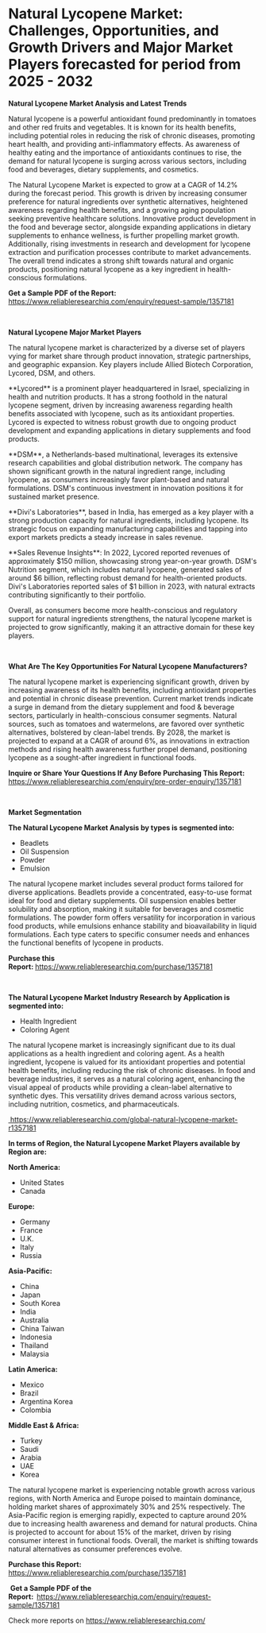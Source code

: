 <p><h1>Natural Lycopene Market: Challenges, Opportunities, and Growth Drivers and Major Market Players forecasted for period from 2025 - 2032</h1></p><p><strong>Natural Lycopene Market Analysis and Latest Trends</strong></p>
<p><p>Natural lycopene is a powerful antioxidant found predominantly in tomatoes and other red fruits and vegetables. It is known for its health benefits, including potential roles in reducing the risk of chronic diseases, promoting heart health, and providing anti-inflammatory effects. As awareness of healthy eating and the importance of antioxidants continues to rise, the demand for natural lycopene is surging across various sectors, including food and beverages, dietary supplements, and cosmetics.</p><p>The Natural Lycopene Market is expected to grow at a CAGR of 14.2% during the forecast period. This growth is driven by increasing consumer preference for natural ingredients over synthetic alternatives, heightened awareness regarding health benefits, and a growing aging population seeking preventive healthcare solutions. Innovative product development in the food and beverage sector, alongside expanding applications in dietary supplements to enhance wellness, is further propelling market growth. Additionally, rising investments in research and development for lycopene extraction and purification processes contribute to market advancements. The overall trend indicates a strong shift towards natural and organic products, positioning natural lycopene as a key ingredient in health-conscious formulations.</p></p>
<p><strong>Get a Sample PDF of the Report:&nbsp;</strong> <a href="https://www.reliableresearchiq.com/enquiry/request-sample/1357181?utm_campaign=3066&utm_medium=2&utm_source=Github&utm_content=ia&utm_term=31032025&utm_id=natural-lycopene">https://www.reliableresearchiq.com/enquiry/request-sample/1357181</a></p>
<p>&nbsp;</p>
<p><strong>Natural Lycopene Major Market Players</strong></p>
<p><p>The natural lycopene market is characterized by a diverse set of players vying for market share through product innovation, strategic partnerships, and geographic expansion. Key players include Allied Biotech Corporation, Lycored, DSM, and others.</p><p>**Lycored** is a prominent player headquartered in Israel, specializing in health and nutrition products. It has a strong foothold in the natural lycopene segment, driven by increasing awareness regarding health benefits associated with lycopene, such as its antioxidant properties. Lycored is expected to witness robust growth due to ongoing product development and expanding applications in dietary supplements and food products.</p><p>**DSM**, a Netherlands-based multinational, leverages its extensive research capabilities and global distribution network. The company has shown significant growth in the natural ingredient range, including lycopene, as consumers increasingly favor plant-based and natural formulations. DSM's continuous investment in innovation positions it for sustained market presence.</p><p>**Divi's Laboratories**, based in India, has emerged as a key player with a strong production capacity for natural ingredients, including lycopene. Its strategic focus on expanding manufacturing capabilities and tapping into export markets predicts a steady increase in sales revenue.</p><p>**Sales Revenue Insights**: In 2022, Lycored reported revenues of approximately $150 million, showcasing strong year-on-year growth. DSM's Nutrition segment, which includes natural lycopene, generated sales of around $6 billion, reflecting robust demand for health-oriented products. Divi's Laboratories reported sales of $1 billion in 2023, with natural extracts contributing significantly to their portfolio.</p><p>Overall, as consumers become more health-conscious and regulatory support for natural ingredients strengthens, the natural lycopene market is projected to grow significantly, making it an attractive domain for these key players.</p></p>
<p>&nbsp;</p>
<p><strong>What Are The Key Opportunities For Natural Lycopene Manufacturers?</strong></p>
<p><p>The natural lycopene market is experiencing significant growth, driven by increasing awareness of its health benefits, including antioxidant properties and potential in chronic disease prevention. Current market trends indicate a surge in demand from the dietary supplement and food & beverage sectors, particularly in health-conscious consumer segments. Natural sources, such as tomatoes and watermelons, are favored over synthetic alternatives, bolstered by clean-label trends. By 2028, the market is projected to expand at a CAGR of around 6%, as innovations in extraction methods and rising health awareness further propel demand, positioning lycopene as a sought-after ingredient in functional foods.</p></p>
<p><strong>Inquire or Share Your Questions If Any Before Purchasing This Report:</strong> <a href="https://www.reliableresearchiq.com/enquiry/pre-order-enquiry/1357181?utm_campaign=3066&utm_medium=2&utm_source=Github&utm_content=ia&utm_term=31032025&utm_id=natural-lycopene">https://www.reliableresearchiq.com/enquiry/pre-order-enquiry/1357181</a></p>
<p>&nbsp;</p>
<p><strong>Market Segmentation</strong></p>
<p><strong>The Natural Lycopene Market Analysis by types is segmented into:</strong></p>
<p><ul><li>Beadlets</li><li>Oil Suspension</li><li>Powder</li><li>Emulsion</li></ul></p>
<p><p>The natural lycopene market includes several product forms tailored for diverse applications. Beadlets provide a concentrated, easy-to-use format ideal for food and dietary supplements. Oil suspension enables better solubility and absorption, making it suitable for beverages and cosmetic formulations. The powder form offers versatility for incorporation in various food products, while emulsions enhance stability and bioavailability in liquid formulations. Each type caters to specific consumer needs and enhances the functional benefits of lycopene in products.</p></p>
<p><strong>Purchase this Report:&nbsp;</strong><a href="https://www.reliableresearchiq.com/purchase/1357181?utm_campaign=3066&utm_medium=2&utm_source=Github&utm_content=ia&utm_term=31032025&utm_id=natural-lycopene">https://www.reliableresearchiq.com/purchase/1357181</a></p>
<p>&nbsp;</p>
<p><strong>The Natural Lycopene Market Industry Research by Application is segmented into:</strong></p>
<p><ul><li>Health Ingredient</li><li>Coloring Agent</li></ul></p>
<p><p>The natural lycopene market is increasingly significant due to its dual applications as a health ingredient and coloring agent. As a health ingredient, lycopene is valued for its antioxidant properties and potential health benefits, including reducing the risk of chronic diseases. In food and beverage industries, it serves as a natural coloring agent, enhancing the visual appeal of products while providing a clean-label alternative to synthetic dyes. This versatility drives demand across various sectors, including nutrition, cosmetics, and pharmaceuticals.</p></p>
<p><a href="https://www.reliableresearchiq.com/global-natural-lycopene-market-r1357181?utm_campaign=3066&utm_medium=2&utm_source=Github&utm_content=ia&utm_term=31032025&utm_id=natural-lycopene">&nbsp;https://www.reliableresearchiq.com/global-natural-lycopene-market-r1357181</a></p>
<p><strong>In terms of Region, the Natural Lycopene Market Players available by Region are:</strong></p>
<p>
    <p> <strong> North America: </strong>
        <ul>
            <li>United States</li>
            <li>Canada</li>
        </ul>
        </p> 
    <p> <strong> Europe: </strong>
        <ul>
            <li>Germany</li>
            <li>France</li>
            <li>U.K.</li>
            <li>Italy</li>
            <li>Russia</li>
        </ul>
        </p> 
    <p> <strong> Asia-Pacific: </strong>
        <ul>
            <li>China</li>
            <li>Japan</li>
            <li>South Korea</li>
            <li>India</li>
            <li>Australia</li>
            <li>China Taiwan</li>
            <li>Indonesia</li>
            <li>Thailand</li>
            <li>Malaysia</li>
        </ul>
        </p> 
    <p> <strong> Latin America: </strong>
        <ul>
            <li>Mexico</li>
            <li>Brazil</li>
            <li>Argentina Korea</li>
            <li>Colombia</li>
        </ul>
        </p> 
    <p> <strong> Middle East & Africa: </strong>
        <ul>
            <li>Turkey</li>
            <li>Saudi</li>
            <li>Arabia</li>
            <li>UAE</li>
            <li>Korea</li>
        </ul>
    </p>
    </p>
<p><p>The natural lycopene market is experiencing notable growth across various regions, with North America and Europe poised to maintain dominance, holding market shares of approximately 30% and 25% respectively. The Asia-Pacific region is emerging rapidly, expected to capture around 20% due to increasing health awareness and demand for natural products. China is projected to account for about 15% of the market, driven by rising consumer interest in functional foods. Overall, the market is shifting towards natural alternatives as consumer preferences evolve.</p></p>
<p><strong>Purchase this Report: </strong><a href="https://www.reliableresearchiq.com/purchase/1357181?utm_campaign=3066&utm_medium=2&utm_source=Github&utm_content=ia&utm_term=31032025&utm_id=natural-lycopene">https://www.reliableresearchiq.com/purchase/1357181</a></p>
<p>&nbsp;<strong>Get a Sample PDF of the Report:&nbsp;&nbsp;</strong><a href="https://www.reliableresearchiq.com/enquiry/request-sample/1357181?utm_campaign=3066&utm_medium=2&utm_source=Github&utm_content=ia&utm_term=31032025&utm_id=natural-lycopene">https://www.reliableresearchiq.com/enquiry/request-sample/1357181</a></p>
<p><strong></strong></p>
<p>Check more reports on <a href="https://www.reliableresearchiq.com/?utm_campaign=3066&utm_medium=2&utm_source=Github&utm_content=ia&utm_term=31032025&utm_id=natural-lycopene">https://www.reliableresearchiq.com/</a></p>